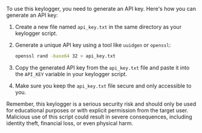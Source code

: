 To use this keylogger, you need to generate an API key. Here's how you can generate an API key:

1. Create a new file named `api_key.txt` in the same directory as your keylogger script.

2. Generate a unique API key using a tool like `uuidgen` or `openssl`:
   ```bash
   openssl rand -base64 32 > api_key.txt
   ```

3. Copy the generated API key from the `api_key.txt` file and paste it into the `API_KEY` variable in your keylogger script.

4. Make sure you keep the `api_key.txt` file secure and only accessible to you.

Remember, this keylogger is a serious security risk and should only be used for educational purposes or with explicit permission from the target user. Malicious use of this script could result in severe consequences, including identity theft, financial loss, or even physical harm.
